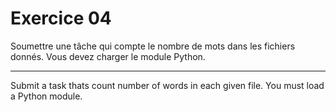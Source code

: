 # Exercice 04

Soumettre une tâche qui compte le nombre de mots dans les fichiers donnés.
Vous devez charger le module Python.

---

Submit a task thats count number of words in each given file.
You must load a Python module.
